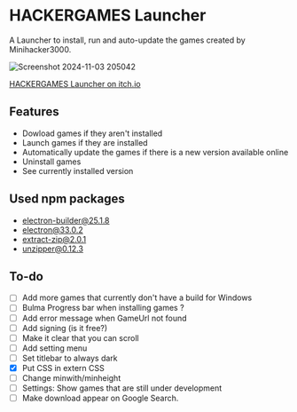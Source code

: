 # HACKERGAMES Launcher

A Launcher to install, run and auto-update the games created by Minihacker3000.

![Screenshot 2024-11-03 205042](https://github.com/user-attachments/assets/1b7ae837-3490-4de4-9454-0394a1427e1a)

[HACKERGAMES Launcher on itch.io](https://lutz-stu.itch.io/hackergames-launcher)

## Features
- Dowload games if they aren't installed
- Launch games if they are installed
- Automatically update the games if there is a new version available online
- Uninstall games
- See currently installed version

## Used npm packages
- electron-builder@25.1.8
- electron@33.0.2
- extract-zip@2.0.1
- unzipper@0.12.3

## To-do
- [ ] Add more games that currently don't have a build for Windows
- [ ] Bulma Progress bar when installing games ?
- [ ] Add error message when GameUrl not found
- [ ] Add signing (is it free?)
- [ ] Make it clear that you can scroll
- [ ] Add setting menu
- [ ] Set titlebar to always dark
- [x] Put CSS in extern CSS
- [ ] Change minwith/minheight
- [ ] Settings: Show games that are still under development
- [ ] Make download appear on Google Search.
